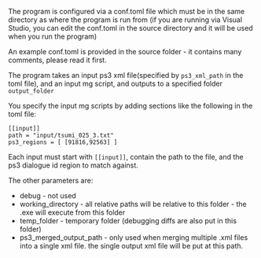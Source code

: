 The program is configured via a conf.toml file which must be in the same directory as where the program is run from (if you are running via Visual Studio, you can edit the conf.toml in the source directory and it will be used when you run the program)

An example conf.toml is provided in the source folder - it contains many comments, please read it first.

The program takes an input ps3 xml file(specified by `ps3_xml_path` in the toml file), and an input mg script, and outputs to a specified folder `output_folder`

You specify the input mg scripts by adding sections like the following in the toml file:

```
[[input]]
path = "input/tsumi_025_3.txt"
ps3_regions = [ [91816,92563] ]
```

Each input must start with `[[input]]`, contain the path to the file, and the ps3 dialogue id region to match against.

The other parameters are:

- debug - not used
- working_directory - all relative paths will be relative to this folder - the .exe will execute from this folder
- temp_folder - temporary folder (debugging diffs are also put in this folder)
- ps3_merged_output_path - only used when merging multiple .xml files into a single xml file. the single output xml file will be put at this path.
